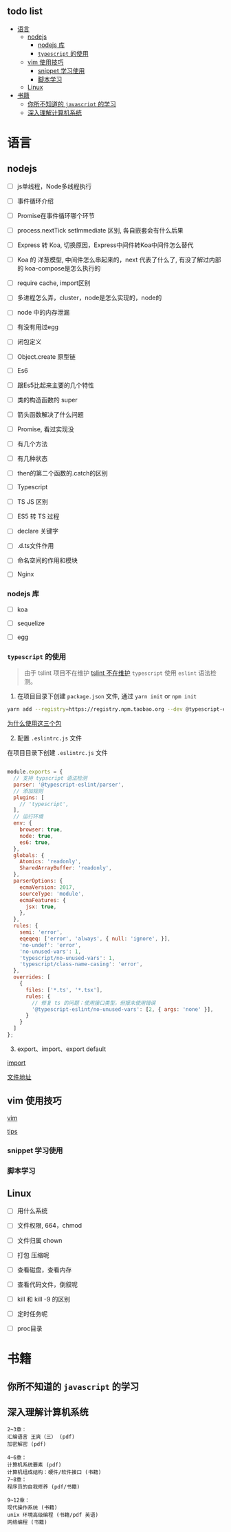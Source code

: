 todo list
---------

<!-- vim-markdown-toc GFM -->

* [语言](#语言)
    * [nodejs](#nodejs)
        * [nodejs 库](#nodejs-库)
        * [`typescript` 的使用](#typescript-的使用)
    * [vim 使用技巧](#vim-使用技巧)
        * [snippet 学习使用](#snippet-学习使用)
        * [脚本学习](#脚本学习)
    * [Linux](#linux)
* [书籍](#书籍)
    * [你所不知道的 `javascript` 的学习](#你所不知道的-javascript-的学习)
    * [深入理解计算机系统](#深入理解计算机系统)

<!-- vim-markdown-toc -->

# 语言

## nodejs

- [ ] js单线程，Node多线程执行
- [ ] 事件循环介绍
- [ ] Promise在事件循环哪个环节
- [ ] process.nextTick setImmediate 区别, 各自嵌套会有什么后果
- [ ] Express 转 Koa, 切换原因，Express中间件转Koa中间件怎么替代
- [ ] Koa 的 洋葱模型, 中间件怎么串起来的，next 代表了什么了, 有没了解过内部的 koa-compose是怎么执行的
- [ ] require cache, import区别
- [ ] 多进程怎么弄，cluster，node是怎么实现的，node的
- [ ] node 中的内存泄漏
- [ ] 有没有用过egg
- [ ] 闭包定义
- [ ] Object.create 原型链
- [ ] Es6
- [ ] 跟Es5比起来主要的几个特性
- [ ] 类的构造函数的 super
- [ ] 箭头函数解决了什么问题
- [ ] Promise, 看过实现没
- [ ] 有几个方法
- [ ] 有几种状态
- [ ] then的第二个函数的.catch的区别
- [ ] Typescript
- [ ] TS JS 区别
- [ ] ES5 转 TS 过程
- [ ] declare 关键字
- [ ] .d.ts文件作用
- [ ] 命名空间的作用和模块
- [ ] Nginx


### nodejs 库

- [ ] koa
- [ ] sequelize
- [ ] egg


### `typescript` 的使用

> 由于 tslint 项目不在维护 [tslint 不在维护](https://eslint.org/blog/2019/01/future-typescript-eslint#linting)
`typescript` 使用 `eslint` 语法检测。

1. 在项目目录下创建 `package.json` 文件, 通过 `yarn init` or `npm init`

```bash
yarn add --registry=https://registry.npm.taobao.org --dev @typescript-eslint/parser @typescript-eslint/eslint-plugin @typescript-eslint/typescript-estree
```

[为什么使用这三个包](https://github.com/typescript-eslint/typescript-eslint#how-do-i-configure-my-project-to-use-typescript-eslint)

2. 配置 `.eslintrc.js` 文件

在项目目录下创建 `.eslintrc.js` 文件

```javascript

module.exports = {
  // 支持 typscript 语法检测
  parser: '@typescript-eslint/parser',
  // 添加规则
  plugins: [
    // 'typescript',
  ],
  // 运行环境
  env: {
    browser: true,
    node: true,
    es6: true,
  },
  globals: {
    Atomics: 'readonly',
    SharedArrayBuffer: 'readonly',
  },
  parserOptions: {
    ecmaVersion: 2017,
    sourceType: 'module',
    ecmaFeatures: {
      jsx: true,
    },
  },
  rules: {
    semi: 'error',
    eqeqeq: ['error', 'always', { null: 'ignore', }],
    'no-undef': 'error',
    'no-unused-vars': 1,
    'typescript/no-unused-vars': 1,
    'typescript/class-name-casing': 'error',
  },
  overrides: [
    {
      files: ['*.ts', '*.tsx'],
      rules: {
        // 修复 ts 的问题：使用接口类型，但报未使用错误
        '@typescript-eslint/no-unused-vars': [2, { args: 'none' }],
      }
    }
  ]
};

```

3. export、import、export default

[import](https://developer.mozilla.org/zh-CN/docs/Web/JavaScript/Reference/Statements/import)

[文件地址](./typescript.md)


## vim 使用技巧

[vim](./vim/README.md)

[tips](./vim/skills.md)

### snippet 学习使用

### 脚本学习


## Linux

- [ ] 用什么系统
- [ ] 文件权限, 664，chmod
- [ ] 文件归属 chown
- [ ] 打包 压缩呢
- [ ] 查看磁盘，查看内存
- [ ] 查看代码文件，倒叙呢
- [ ] kill 和 kill -9 的区别
- [ ] 定时任务呢
- [ ] proc目录


# 书籍

## 你所不知道的 `javascript` 的学习


## 深入理解计算机系统

```
2~3章：
汇编语言 王爽（三） (pdf)
加密解密 (pdf)

4~6章：
计算机系统要素 (pdf)
计算机组成结构：硬件/软件接口 (书籍)
7~8章：
程序员的自我修养 (pdf/书籍)

9~12章：
现代操作系统 (书籍)
unix 环境高级编程 (书籍/pdf 英语)
网络编程 (书籍)
```
